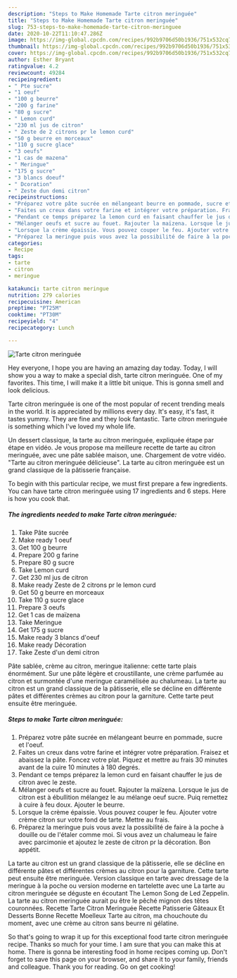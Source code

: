 ```yaml
---
description: "Steps to Make Homemade Tarte citron meringuée"
title: "Steps to Make Homemade Tarte citron meringuée"
slug: 753-steps-to-make-homemade-tarte-citron-meringuee
date: 2020-10-22T11:10:47.286Z
image: https://img-global.cpcdn.com/recipes/992b9706d50b1936/751x532cq70/tarte-citron-meringuee-photo-principale-de-la-recette.jpg
thumbnail: https://img-global.cpcdn.com/recipes/992b9706d50b1936/751x532cq70/tarte-citron-meringuee-photo-principale-de-la-recette.jpg
cover: https://img-global.cpcdn.com/recipes/992b9706d50b1936/751x532cq70/tarte-citron-meringuee-photo-principale-de-la-recette.jpg
author: Esther Bryant
ratingvalue: 4.2
reviewcount: 49284
recipeingredient:
- " Pte sucre"
- "1 oeuf"
- "100 g beurre"
- "200 g farine"
- "80 g sucre"
- " Lemon curd"
- "230 ml jus de citron"
- " Zeste de 2 citrons pr le lemon curd"
- "50 g beurre en morceaux"
- "110 g sucre glace"
- "3 oeufs"
- "1 cas de mazena"
- " Meringue"
- "175 g sucre"
- "3 blancs doeuf"
- " Dcoration"
- " Zeste dun demi citron"
recipeinstructions:
- "Préparez votre pâte sucrée en mélangeant beurre en pommade, sucre et l&#39;oeuf."
- "Faites un creux dans votre farine et intégrer votre préparation. Fraisez et abaissez la pâte. Foncez votre plat. Piquez et mettre au frais 30 minutes avant de la cuire 10 minutes à 180 degrés."
- "Pendant ce temps préparez la lemon curd en faisant chauffer le jus de citron avec le zeste."
- "Mélanger oeufs et sucre au fouet. Rajouter la maïzena. Lorsque le jus de citron est à ébullition mélangez le au mélange oeuf sucre. Puiq remettez à cuire à feu doux. Ajouter le beurre."
- "Lorsque la crème épaissie. Vous pouvez couper le feu. Ajouter votre crème citron sur votre fond de tarte. Mettre au frais."
- "Préparez la meringue puis vous avez la possibilité de faire à la poche à douille ou de l&#39;étaler comme moi. Si vous avez un chalumeau le faire avec parcimonie et ajoutez le zeste de citron pr la décoration. Bon appétit."
categories:
- Recipe
tags:
- tarte
- citron
- meringue

katakunci: tarte citron meringue 
nutrition: 279 calories
recipecuisine: American
preptime: "PT25M"
cooktime: "PT30M"
recipeyield: "4"
recipecategory: Lunch

---
```



![Tarte citron meringuée](https://img-global.cpcdn.com/recipes/992b9706d50b1936/751x532cq70/tarte-citron-meringuee-photo-principale-de-la-recette.jpg)

Hey everyone, I hope you are having an amazing day today. Today, I will show you a way to make a special dish, tarte citron meringuée. One of my favorites. This time, I will make it a little bit unique. This is gonna smell and look delicious.

Tarte citron meringuée is one of the most popular of recent trending meals in the world. It is appreciated by millions every day. It's easy, it's fast, it tastes yummy. They are fine and they look fantastic. Tarte citron meringuée is something which I've loved my whole life.

Un dessert classique, la tarte au citron meringuée, expliquée étape par étape en vidéo. Je vous propose ma meilleure recette de tarte au citron meringuée, avec une pâte sablée maison, une. Chargement de votre vidéo. &#34;Tarte au citron meringuée délicieuse&#34;. La tarte au citron meringuée est un grand classique de la pâtisserie française.


To begin with this particular recipe, we must first prepare a few ingredients. You can have tarte citron meringuée using 17 ingredients and 6 steps. Here is how you cook that.

<!--inarticleads1-->

##### The ingredients needed to make Tarte citron meringuée:

1. Take  Pâte sucrée
1. Make ready 1 oeuf
1. Get 100 g beurre
1. Prepare 200 g farine
1. Prepare 80 g sucre
1. Take  Lemon curd
1. Get 230 ml jus de citron
1. Make ready  Zeste de 2 citrons pr le lemon curd
1. Get 50 g beurre en morceaux
1. Take 110 g sucre glace
1. Prepare 3 oeufs
1. Get 1 cas de maïzena
1. Take  Meringue
1. Get 175 g sucre
1. Make ready 3 blancs d&#39;oeuf
1. Make ready  Décoration
1. Take  Zeste d&#39;un demi citron


Pâte sablée, crème au citron, meringue italienne: cette tarte plais énormément. Sur une pâte légère et croustillante, une crème parfumée au citron et surmontée d&#39;une meringue caramélisée au chalumeau. La tarte au citron est un grand classique de la pâtisserie, elle se décline en différente pâtes et différentes crèmes au citron pour la garniture. Cette tarte peut ensuite être meringuée. 

<!--inarticleads2-->

##### Steps to make Tarte citron meringuée:

1. Préparez votre pâte sucrée en mélangeant beurre en pommade, sucre et l&#39;oeuf.
1. Faites un creux dans votre farine et intégrer votre préparation. Fraisez et abaissez la pâte. Foncez votre plat. Piquez et mettre au frais 30 minutes avant de la cuire 10 minutes à 180 degrés.
1. Pendant ce temps préparez la lemon curd en faisant chauffer le jus de citron avec le zeste.
1. Mélanger oeufs et sucre au fouet. Rajouter la maïzena. Lorsque le jus de citron est à ébullition mélangez le au mélange oeuf sucre. Puiq remettez à cuire à feu doux. Ajouter le beurre.
1. Lorsque la crème épaissie. Vous pouvez couper le feu. Ajouter votre crème citron sur votre fond de tarte. Mettre au frais.
1. Préparez la meringue puis vous avez la possibilité de faire à la poche à douille ou de l&#39;étaler comme moi. Si vous avez un chalumeau le faire avec parcimonie et ajoutez le zeste de citron pr la décoration. Bon appétit.


La tarte au citron est un grand classique de la pâtisserie, elle se décline en différente pâtes et différentes crèmes au citron pour la garniture. Cette tarte peut ensuite être meringuée. Version classique en tarte avec dressage de la meringue à la poche ou version moderne en tartelette avec une La tarte au citron meringuée se déguste en écoutant The Lemon Song de Led Zeppelin. La tarte au citron meringuée aurait pu être le pêché mignon des têtes couronnées. Recette Tarte Citron Meringuée Recette Patisserie Gâteaux Et Desserts Bonne Recette Moelleux Tarte au citron, ma chouchoute du moment, avec une crème au citron sans beurre ni gélatine. 

So that's going to wrap it up for this exceptional food tarte citron meringuée recipe. Thanks so much for your time. I am sure that you can make this at home. There is gonna be interesting food in home recipes coming up. Don't forget to save this page on your browser, and share it to your family, friends and colleague. Thank you for reading. Go on get cooking!
